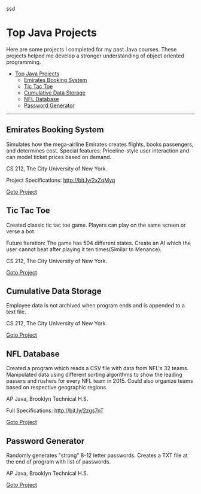 ssd

# Top Java Projects
Here are some projects I completed for my past Java courses. These projects helped me develop a stronger understanding of object oriented programming.  

<!-- TOC depthFrom:1 depthTo:6 withLinks:1 updateOnSave:1 orderedList:0 -->

- [Top Java Projects](#top-java-projects)
	- [Emirates Booking System](#emirates-booking-system)
	- [Tic Tac Toe](#tic-tac-toe)
	- [Cumulative Data Storage](#cumulative-data-storage)
	- [NFL Database](#nfl-database)
	- [Password Generator](#password-generator)

<!-- /TOC -->
---
## Emirates Booking System
Simulates how the mega-airline Emirates creates flights, books passengers, and determines cost. Special features: Priceline-style user interaction and can model ticket prices based on demand.

CS 212, The City University of New York.

Project Specifications: http://bit.ly/2xZqMyq

[Goto Project](/Emirates-Booking-System)


## Tic Tac Toe
Created classic tic tac toe game. Players can play on the same screen or verse a bot.

Future Iteration: The game has 504 different states. Create an AI which the user cannot beat after playing it ten times(Similar to Menance).

CS 212, The City University of New York.

[Goto Project](/Tic-Tac-Toe)


## Cumulative Data Storage
Employee data is not archived when program ends and is appended to a text file.

CS 212, The City University of New York.

[Goto Project](/Cumulative-Data-Storage)


## NFL Database
Created a program which reads a CSV file with data from NFL's 32 teams. Manipulated data using different sorting algorithms to show the leading passers and rushers for every NFL team in 2015. Could also organize teams based on respective geographic regions.

AP Java, Brooklyn Technical H.S.

Full Specifications: http://bit.ly/2zgs7nT

[Goto Project](/NFL-Database)


## Password Generator
Randomly generates "strong" 8-12 letter passwords. Creates a TXT file at the end of program with list of passwords.

AP Java, Brooklyn Technical H.S.

[Goto Project](/Password-Generator)
